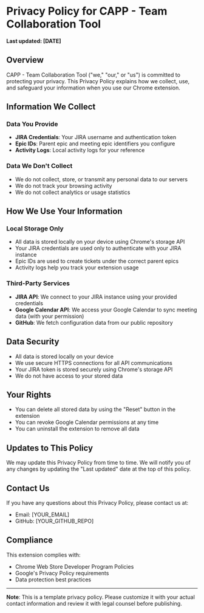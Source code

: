 # Privacy Policy for CAPP - Team Collaboration Tool

**Last updated: [DATE]**

## Overview

CAPP - Team Collaboration Tool ("we," "our," or "us") is committed to protecting your privacy. This Privacy Policy explains how we collect, use, and safeguard your information when you use our Chrome extension.

## Information We Collect

### Data You Provide
- **JIRA Credentials**: Your JIRA username and authentication token
- **Epic IDs**: Parent epic and meeting epic identifiers you configure
- **Activity Logs**: Local activity logs for your reference

### Data We Don't Collect
- We do not collect, store, or transmit any personal data to our servers
- We do not track your browsing activity
- We do not collect analytics or usage statistics

## How We Use Your Information

### Local Storage Only
- All data is stored locally on your device using Chrome's storage API
- Your JIRA credentials are used only to authenticate with your JIRA instance
- Epic IDs are used to create tickets under the correct parent epics
- Activity logs help you track your extension usage

### Third-Party Services
- **JIRA API**: We connect to your JIRA instance using your provided credentials
- **Google Calendar API**: We access your Google Calendar to sync meeting data (with your permission)
- **GitHub**: We fetch configuration data from our public repository

## Data Security

- All data is stored locally on your device
- We use secure HTTPS connections for all API communications
- Your JIRA token is stored securely using Chrome's storage API
- We do not have access to your stored data

## Your Rights

- You can delete all stored data by using the "Reset" button in the extension
- You can revoke Google Calendar permissions at any time
- You can uninstall the extension to remove all data

## Updates to This Policy

We may update this Privacy Policy from time to time. We will notify you of any changes by updating the "Last updated" date at the top of this policy.

## Contact Us

If you have any questions about this Privacy Policy, please contact us at:
- Email: [YOUR_EMAIL]
- GitHub: [YOUR_GITHUB_REPO]

## Compliance

This extension complies with:
- Chrome Web Store Developer Program Policies
- Google's Privacy Policy requirements
- Data protection best practices

---

**Note**: This is a template privacy policy. Please customize it with your actual contact information and review it with legal counsel before publishing.
